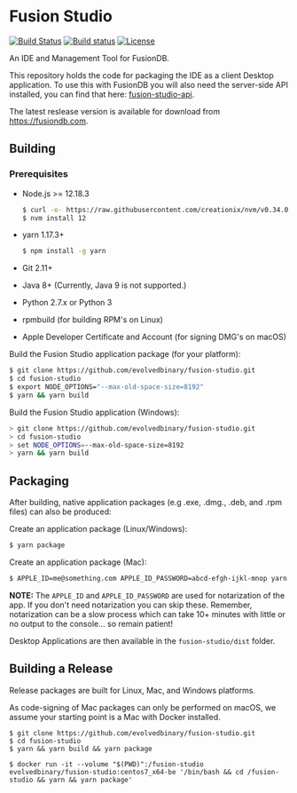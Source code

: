# Fusion Studio
[![Build Status](https://travis-ci.com/evolvedbinary/fusion-studio.svg?branch=master)](https://travis-ci.com/evolvedbinary/fusion-studio)
[![Build status](https://ci.appveyor.com/api/projects/status/bqkb0mxxacbtmm6w/branch/master?svg=true)](https://ci.appveyor.com/project/AdamRetter/fusion-studio/branch/master)
[![License](https://img.shields.io/badge/license-GPL%203-blue.svg)](https://opensource.org/licenses/GPL-3.0)

An IDE and Management Tool for FusionDB.

This repository holds the code for packaging the IDE as a client Desktop application. To use this with FusionDB you will also need the server-side API installed, you can find that here: [fusion-studio-api](https://github.com/evolvedbinary/fusion-studio-api).

The latest reslease version is available for download from https://fusiondb.com.

## Building

### Prerequisites
* Node.js >= 12.18.3
    ```bash
    $ curl -o- https://raw.githubusercontent.com/creationix/nvm/v0.34.0/install.sh | bash
    $ nvm install 12
    ```

* yarn 1.17.3+
    ```bash
    $ npm install -g yarn
    ```

* Git 2.11+
* Java 8+ (Currently, Java 9 is not supported.)
* Python 2.7.x or Python 3
* rpmbuild (for building RPM's on Linux)
* Apple Developer Certificate and Account (for signing DMG's on macOS)

Build the Fusion Studio application package (for your platform):
```bash
$ git clone https://github.com/evolvedbinary/fusion-studio.git
$ cd fusion-studio
$ export NODE_OPTIONS="--max-old-space-size=8192"
$ yarn && yarn build
```

Build the Fusion Studio application (Windows):
```bash
> git clone https://github.com/evolvedbinary/fusion-studio.git
> cd fusion-studio
> set NODE_OPTIONS=--max-old-space-size=8192
> yarn && yarn build
```

## Packaging

After building, native application packages (e.g .exe, .dmg., .deb, and .rpm files) can also be produced:

Create an application package (Linux/Windows):
```bash
$ yarn package
```

Create an application package (Mac):
```bash
$ APPLE_ID=me@something.com APPLE_ID_PASSWORD=abcd-efgh-ijkl-mnop yarn package
```
**NOTE:** The `APPLE_ID` and `APPLE_ID_PASSWORD` are used for notarization of the app. If you don't need notarization you can skip these. Remember, notarization can be a slow process which can take 10+ minutes with little or no output to the console... so remain patient!

Desktop Applications are then available in the `fusion-studio/dist` folder.

## Building a Release

Release packages are built for Linux, Mac, and Windows platforms.

As code-signing of Mac packages can only be performed on macOS, we assume your starting point is a Mac with Docker installed.

```
$ git clone https://github.com/evolvedbinary/fusion-studio.git
$ cd fusion-studio
$ yarn && yarn build && yarn package

$ docker run -it --volume "$(PWD)":/fusion-studio evolvedbinary/fusion-studio:centos7_x64-be '/bin/bash && cd /fusion-studio && yarn && yarn package'
```

